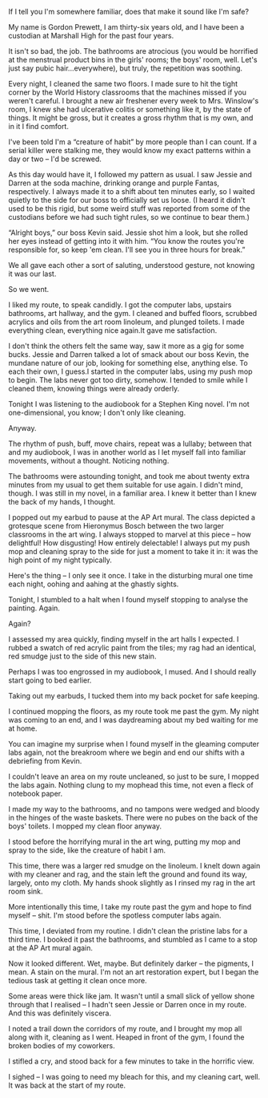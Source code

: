 If I tell you I'm somewhere familiar, does that make it sound like I'm safe?

My name is Gordon Prewett, I am thirty-six years old, and I have been a custodian at Marshall High for the past four years.

It isn't so bad, the job. The bathrooms are atrocious (you would be horrified at the menstrual product bins in the girls' rooms; the boys' room, well. Let's just say pubic hair...everywhere), but truly, the repetition was soothing.   


Every night, I cleaned the same two floors. I made sure to hit the tight corner by the World History classrooms that the machines missed if you weren't careful. I brought a new air freshener every week to Mrs. Winslow's room, I knew she had ulcerative colitis or something like it, by the state of things. It might be gross, but it creates a gross rhythm that is my own, and in it I find comfort.  


I've been told I'm a “creature of habit” by more people than I can count. If a serial killer were stalking me, they would know my exact patterns within a day or two – I'd be screwed.  


As this day would have it, I followed my pattern as usual. I saw Jessie and Darren at the soda machine, drinking orange and purple Fantas, respectively. I always made it to a shift about ten minutes early, so I waited quietly to the side for our boss to officially set us loose. (I heard it didn't used to be this rigid, but some weird stuff was reported from some of the custodians before we had such tight rules, so we continue to bear them.)  


“Alright boys,” our boss Kevin said. Jessie shot him a look, but she rolled her eyes instead of getting into it with him. “You know the routes you're responsible for, so keep 'em clean. I'll see you in three hours for break.”   


We all gave each other a sort of saluting, understood gesture, not knowing it was our last.  


So we went.  


I liked my route, to speak candidly. I got the computer labs, upstairs bathrooms, art hallway, and the gym. I cleaned and buffed floors, scrubbed acrylics and oils from the art room linoleum, and plunged toilets. I made everything clean, everything nice again.It gave me satisfaction.  


I don't think the others felt the same way, saw it more as a gig for some bucks. Jessie and Darren talked a lot of smack about our boss Kevin, the mundane nature of our job, looking for something else, anything else. To each their own, I guess.I started in the computer labs, using my push mop to begin. The labs never got too dirty, somehow. I tended to smile while I cleaned them, knowing things were already orderly.  


Tonight I was listening to the audiobook for a Stephen King novel. I'm not one-dimensional, you know; I don't only like cleaning.

Anyway.  


The rhythm of push, buff, move chairs, repeat was a lullaby; between that and my audiobook, I was in another world as I let myself fall into familiar movements, without a thought. Noticing nothing.  


The bathrooms were astounding tonight, and took me about twenty extra minutes from my usual to get them suitable for use again. I didn't mind, though. I was still in my novel, in a familiar area. I knew it better than I knew the back of my hands, I thought.  


I popped out my earbud to pause at the AP Art mural. The class depicted a grotesque scene from Hieronymus Bosch between the two larger classrooms in the art wing. I always stopped to marvel at this piece – how delightful! How disgusting! How entirely delectable! I always put my push mop and cleaning spray to the side for just a moment to take it in: it was the high point of my night typically.  


Here's the thing – I only see it once. I take in the disturbing mural one time each night, oohing and aahing at the ghastly sights.  


Tonight, I stumbled to a halt when I found myself stopping to analyse the painting. Again.

Again?

I assessed my area quickly, finding myself in the art halls I expected. I rubbed a swatch of red acrylic paint from the tiles; my rag had an identical, red smudge just to the side of this new stain.

Perhaps I was too engrossed in my audiobook, I mused. And I should really start going to bed earlier.

Taking out my earbuds, I tucked them into my back pocket for safe keeping.

I continued mopping the floors, as my route took me past the gym. My night was coming to an end, and I was daydreaming about my bed waiting for me at home.

You can imagine my surprise when I found myself in the gleaming computer labs again, not the breakroom where we begin and end our shifts with a debriefing from Kevin.

I couldn't leave an area on my route uncleaned, so just to be sure, I mopped the labs again. Nothing clung to my mophead this time, not even a fleck of notebook paper.

I made my way to the bathrooms, and no tampons were wedged and bloody in the hinges of the waste baskets. There were no pubes on the back of the boys' toilets. I mopped my clean floor anyway.

I stood before the horrifying mural in the art wing, putting my mop and spray to the side, like the creature of habit I am.

This time, there was a larger red smudge on the linoleum. I knelt down again with my cleaner and rag, and the stain left the ground and found its way, largely, onto my cloth. My hands shook slightly as I rinsed my rag in the art room sink.

More intentionally this time, I take my route past the gym and hope to find myself – shit. I'm stood before the spotless computer labs again.

This time, I deviated from my routine. I didn't clean the pristine labs for a third time. I booked it past the bathrooms, and stumbled as I came to a stop at the AP Art mural again.

Now it looked different. Wet, maybe. But definitely darker – the pigments, I mean. A stain on the mural. I'm not an art restoration expert, but I began the tedious task at getting it clean once more.

Some areas were thick like jam. It wasn't until a small slick of yellow shone through that I realised – I hadn't seen Jessie or Darren once in my route. And this was definitely viscera.

I noted a trail down the corridors of my route, and I brought my mop all along with it, cleaning as I went. Heaped in front of the gym, I found the broken bodies of my coworkers.

I stifled a cry, and stood back for a few minutes to take in the horrific view.

I sighed – I was going to need my bleach for this, and my cleaning cart, well. It was back at the start of my route.